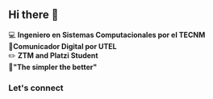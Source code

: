 ## Hi there 👋

:computer: **Ingeniero en Sistemas Computacionales por el TECNM**  
:pencil:**Comunicador Digital por UTEL**  
:pencil2: **ZTM and Platzi Student**  
:dart:**"The simpler the better"**  

### Let's connect  

<!--
**insightvigil/insightvigil** is a ✨ _special_ ✨ repository because its `README.md` (this file) appears on your GitHub profile.

Here are some ideas to get you started:

- 🔭 I’m currently working on ...
- 🌱 I’m currently learning ...
- 👯 I’m looking to collaborate on ...
- 🤔 I’m looking for help with ...
- 💬 Ask me about ...
- 📫 How to reach me: ...
- 😄 Pronouns: ...
- ⚡ Fun fact: ...
-->
